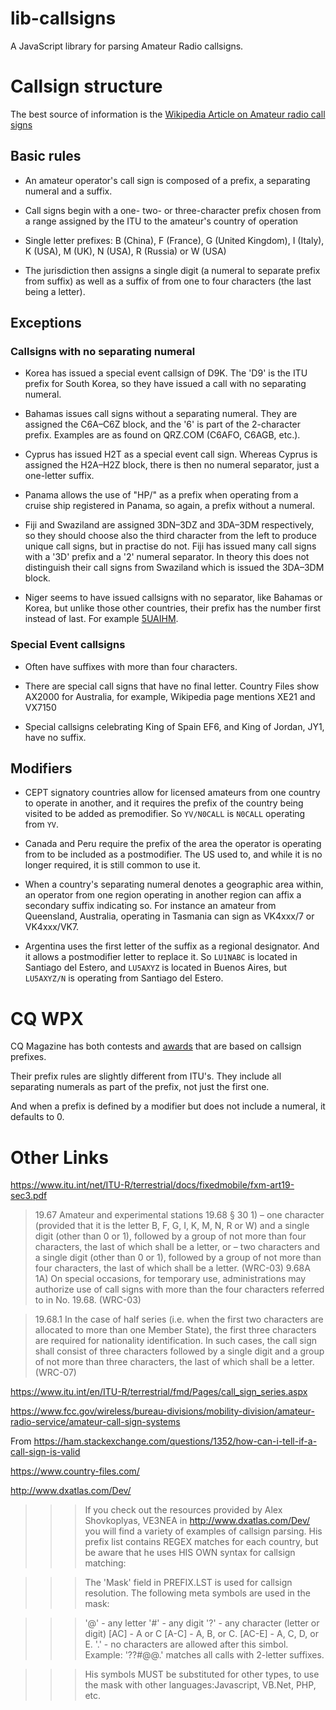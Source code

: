 # lib-callsigns

A JavaScript library for parsing Amateur Radio callsigns.

# Callsign structure

The best source of information is the [Wikipedia Article on Amateur radio call signs](https://en.wikipedia.org/wiki/Amateur_radio_call_signs)

## Basic rules

- An amateur operator's call sign is composed of a prefix, a separating numeral and a suffix.

- Call signs begin with a one- two- or three-character prefix chosen from a range assigned by the ITU to the amateur's country of operation

- Single letter prefixes: B (China), F (France), G (United Kingdom), I (Italy), K (USA), M (UK), N (USA), R (Russia) or W (USA)

- The jurisdiction then assigns a single digit (a numeral to separate prefix from suffix) as well as a suffix of from one to four characters (the last being a letter).

## Exceptions

### Callsigns with no separating numeral

- Korea has issued a special event callsign of D9K. The 'D9' is the ITU prefix for South Korea, so they have issued a call with no separating numeral.

- Bahamas issues call signs without a separating numeral. They are assigned the C6A–C6Z block, and the '6' is part of the 2-character prefix. Examples are as found on QRZ.COM (C6AFO, C6AGB, etc.).

- Cyprus has issued H2T as a special event call sign. Whereas Cyprus is assigned the H2A–H2Z block, there is then no numeral separator, just a one-letter suffix.

- Panama allows the use of "HP/" as a prefix when operating from a cruise ship registered in Panama, so again, a prefix without a numeral.

- Fiji and Swaziland are assigned 3DN–3DZ and 3DA–3DM respectively, so they should choose also the third character from the left to produce unique call signs, but in practise do not. Fiji has issued many call signs with a '3D' prefix and a '2' numeral separator. In theory this does not distinguish their call signs from Swaziland which is issued the 3DA–3DM block.

- Niger seems to have issued callsigns with no separator, like Bahamas or Korea, but unlike those other countries, their prefix has the number first instead of last. For example [5UAIHM](https://www.qrz.com/db/5UAIHM).

### Special Event callsigns

- Often have suffixes with more than four characters.

- There are special call signs that have no final letter. Country Files show AX2000 for Australia, for example, Wikipedia page mentions XE21 and VX7150

- Special callsigns celebrating King of Spain EF6, and King of Jordan, JY1, have no suffix.

## Modifiers

- CEPT signatory countries allow for licensed amateurs from one country to operate in another, and it requires the prefix of the country being visited to be added as premodifier. So `YV/N0CALL` is `N0CALL` operating from `YV`.

- Canada and Peru require the prefix of the area the operator is operating from to be included as a postmodifier. The US used to, and while it is no longer required, it is still common to use it.

- When a country's separating numeral denotes a geographic area within, an operator from one region operating in another region can affix a secondary suffix indicating so. For instance an amateur from Queensland, Australia, operating in Tasmania can sign as VK4xxx/7 or VK4xxx/VK7.

- Argentina uses the first letter of the suffix as a regional designator. And it allows a postmodifier letter to replace it. So `LU1NABC` is located in Santiago del Estero, and `LU5AXYZ` is located in Buenos Aires, but `LU5AXYZ/N` is operating from Santiago del Estero.

# CQ WPX

CQ Magazine has both contests and [awards](https://cq-amateur-radio.com/cq_awards/cq_wpx_awards/cq-wpx-award-rules-022017.pdf) that are based on callsign prefixes.

Their prefix rules are slightly different from ITU's. They include all separating numerals as part of the prefix, not just the first one.

And when a prefix is defined by a modifier but does not include a numeral, it defaults to 0.

# Other Links

https://www.itu.int/net/ITU-R/terrestrial/docs/fixedmobile/fxm-art19-sec3.pdf

> 19.67 Amateur and experimental stations
> 19.68 § 30 1)
> – one character (provided that it is the letter B, F, G, I, K, M, N, R or W) and a single digit (other than 0 or 1), followed by a group of not more than four characters, the last of which shall be a letter, or
> – two characters and a single digit (other than 0 or 1), followed by a group of not more than four characters, the last of which shall be a letter. (WRC-03)
> 9.68A 1A) On special occasions, for temporary use, administrations may authorize use of call signs with more than the four characters referred to in No. 19.68. (WRC-03)

> 19.68.1 In the case of half series (i.e. when the first two characters are allocated to more than one Member State), the first three characters are required for nationality identification. In such cases, the call sign shall consist of three characters followed by a single digit and a group of not more than three characters, the last of which shall be a letter. (WRC-07)

https://www.itu.int/en/ITU-R/terrestrial/fmd/Pages/call_sign_series.aspx

https://www.fcc.gov/wireless/bureau-divisions/mobility-division/amateur-radio-service/amateur-call-sign-systems

From https://ham.stackexchange.com/questions/1352/how-can-i-tell-if-a-call-sign-is-valid

https://www.country-files.com/

http://www.dxatlas.com/Dev/

> > > If you check out the resources provided by Alex Shovkoplyas, VE3NEA in http://www.dxatlas.com/Dev/ you will find a variety of examples of callsign parsing. His prefix list contains REGEX matches for each country, but be aware that he uses HIS OWN syntax for callsign matching:

> > > The 'Mask' field in PREFIX.LST is used for callsign resolution. The following meta symbols are used in the mask:

> > > '@' - any letter '#' - any digit '?' - any character (letter or digit) [AC] - A or C [A-C] - A, B, or C. [AC-E] - A, C, D, or E. '.' - no characters are allowed after this simbol. Example: '??#@@.' matches all calls with 2-letter suffixes.

> > > His symbols MUST be substituted for other types, to use the mask with other languages:Javascript, VB.Net, PHP, etc.
